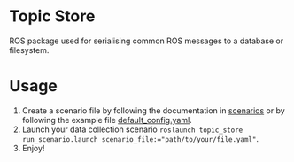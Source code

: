 # Topic Store

ROS package used for serialising common ROS messages to a database or filesystem.

# Usage

1. Create a scenario file by following the documentation in [scenarios](./scenarios.md) or by following the example file
[default_config.yaml](../default_config.yaml).
2. Launch your data collection scenario `roslaunch topic_store run_scenario.launch scenario_file:="path/to/your/file.yaml"`.
3. Enjoy!
